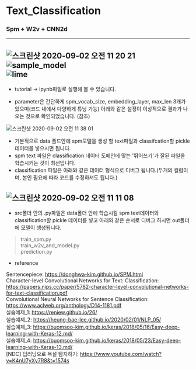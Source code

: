 # Text_Classification

### Spm + W2v + CNN2d
---
![스크린샷 2020-09-02 오전 11 20 21](https://user-images.githubusercontent.com/40457277/91924676-52a39a00-ed0e-11ea-9bb4-86138cb5f096.png)   
![sample_model](https://user-images.githubusercontent.com/40457277/91927467-8ed9f900-ed14-11ea-9bde-84738a9b039a.png)   
![lime](https://user-images.githubusercontent.com/40457277/92676961-9ecd8a80-f35d-11ea-9c30-6a184794745f.PNG)   
---
- tutorial -> ipynb파일로 실행해 볼 수 있습니다.

- parameter은 간단하게 spm_vocab_size, embedding_layer, max_len 3개가 있으며(코드 내에서 다양하게 튜닝 가능) 아래와 같은 설정이 이상적으로 결과가 나오는 것으로 확인되었습니다. (참조) 

![스크린샷 2020-09-02 오전 11 38 01](https://user-images.githubusercontent.com/40457277/91925818-c777d380-ed10-11ea-85c0-2ff4eb648bc6.png)
- 기본적으로 data 폴드안에 spm모델을 생성 할 text파일과 classifcation할 pickle 데이터를 넣으시면 됩니다.
- spm text 파일은 classification 데이터 도메인에 맞는 '뛰어쓰기'가 잘된 파일을 학습시키는 것이 최선입니다.
- classification 파일은 아래와 같은 데이터 형식으로 디버그 됩니다.(두개의 컬럼이며, 본인 필요에 따라 코드를 수정하셔도 됩니다.)

![스크린샷 2020-09-02 오전 11 11 08](https://user-images.githubusercontent.com/40457277/91924399-8631f480-ed0d-11ea-80f6-e99231354dd3.png)
---
- src폴더 안의 .py파일은 data폴더 안에 학습시킬 spm text데이터와 classification할 pickle 데이터를 넣고 아래와 같은 순서로 디버그 하시면 out폴더에 모델이 생성됩니다.

> train_spm.py   
> train_w2v_and_model.py   
> prediction.py   

+ reference

Sentencepiece: https://donghwa-kim.github.io/SPM.html  
Character-level Convolutional Networks for Text: Classification: https://papers.nips.cc/paper/5782-character-level-convolutional-networks-for-text-classification.pdf  
Convolutional Neural Networks for Sentence Classification: https://www.aclweb.org/anthology/D14-1181.pdf  
실습예제_1: https://reniew.github.io/26/  
실습예제_2: https://heung-bae-lee.github.io/2020/02/01/NLP_05/  
실습예제_3: https://buomsoo-kim.github.io/keras/2018/05/16/Easy-deep-learning-with-Keras-12.md/  
실습예제_4: https://buomsoo-kim.github.io/keras/2018/05/23/Easy-deep-learning-with-Keras-13.md/  
[NDC] 딥러닝으로 욕설 탐지하기: https://www.youtube.com/watch?v=K4nU7yXy7R8&t=1574s  
